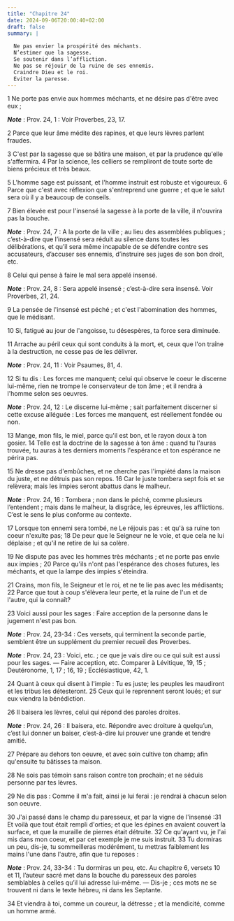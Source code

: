 ```yaml
---
title: "Chapitre 24"
date: 2024-09-06T20:00:40+02:00
draft: false
summary: |
  
  Ne pas envier la prospérité des méchants.
  N’estimer que la sagesse.
  Se soutenir dans l’affliction.
  Ne pas se réjouir de la ruine de ses ennemis.
  Craindre Dieu et le roi.
  Eviter la paresse.
---
```



1 Ne porte pas envie aux hommes méchants, et ne désire pas d'être avec eux ;

***Note*** :  Prov. 24, 1 : Voir Proverbes, 23, 17.

2 Parce que leur âme médite des rapines, et que leurs lèvres parlent fraudes.


3 C'est par la sagesse que se bâtira une maison, et par la prudence qu'elle s'affermira. 4 Par la science, les celliers se rempliront de toute sorte de biens précieux et très beaux.


5 L'homme sage est puissant, et l'homme instruit est robuste et vigoureux. 6 Parce que c'est avec réflexion que s'entreprend une guerre ; et que le salut sera où il y a beaucoup de conseils.


7 Bien élevée est pour l'insensé la sagesse à la porte de la ville, il n'ouvrira pas la bouche.

***Note*** :  Prov. 24, 7 : A la porte de la ville ; au lieu des assemblées publiques ; c’est-à-dire que l’insensé sera réduit au silence dans toutes les délibérations, et qu’il sera même incapable de se défendre contre ses accusateurs, d’accuser ses ennemis, d’instruire ses juges de son bon droit, etc.


8 Celui qui pense à faire le mal sera appelé insensé.

***Note*** :  Prov. 24, 8 : Sera appelé insensé ; c’est-à-dire sera insensé. Voir Proverbes, 21, 24.


9 La pensée de l'insensé est péché ; et c'est l'abomination des hommes, que le médisant.


10 Si, fatigué au jour de l'angoisse, tu désespères, ta force sera diminuée.


11 Arrache au péril ceux qui sont conduits à la mort, et, ceux que l'on traîne à la destruction, ne cesse pas de les délivrer.

***Note*** :  Prov. 24, 11 : Voir Psaumes, 81, 4.

12 Si tu dis : Les forces me manquent; celui qui observe le coeur le discerne lui-même, rien ne trompe le conservateur de ton âme ; et il rendra à l'homme selon ses oeuvres.

***Note*** :  Prov. 24, 12 : Le discerne lui-même ; sait parfaitement discerner si cette excuse alléguée : Les forces me manquent, est réellement fondée ou non.


13 Mange, mon fils, le miel, parce qu'il est bon, et le rayon doux à ton gosier. 14 Telle est la doctrine de la sagesse à ton âme : quand tu l'auras trouvée, tu auras à tes derniers moments l'espérance et ton espérance ne périra pas.


15 Ne dresse pas d'embûches, et ne cherche pas l'impiété dans la maison du juste, et ne détruis pas son repos. 16 Car le juste tombera sept fois et se relèvera; mais les impies seront abattus dans le malheur.

***Note*** :  Prov. 24, 16 : Tombera ; non dans le péché, comme plusieurs l’entendent ; mais dans le malheur, la disgrâce, les épreuves, les afflictions. C’est le sens le plus conforme au contexte.


17 Lorsque ton ennemi sera tombé, ne Le réjouis pas : et qu'à sa ruine ton coeur n'exulte pas; 18 De peur que le Seigneur ne le voie, et que cela ne lui déplaise ; et qu'il ne retire de lui sa colère.


19 Ne dispute pas avec les hommes très méchants ; et ne porte pas envie aux impies ; 20 Parce qu'ils n'ont pas l'espérance des choses futures, les méchants, et que la lampe des impies s'éteindra.


21 Crains, mon fils, le Seigneur et le roi, et ne te lie pas avec les médisants; 22 Parce que tout à coup s'élèvera leur perte, et la ruine de l'un et de l'autre, qui la connaît?


23 Voici aussi pour les sages : Faire acception de la personne dans le jugement n'est pas bon.

***Note*** :  Prov. 24, 23-34 : Ces versets, qui terminent la seconde partie, semblent être un supplément du premier recueil des Proverbes.

***Note*** :  Prov. 24, 23 : Voici, etc. ; ce que je vais dire ou ce qui suit est aussi pour les sages. ― Faire acception, etc. Comparer à Lévitique, 19, 15 ; Deutéronome, 1, 17 ; 16, 19 ; Ecclésiastique, 42, 1.


24 Quant à ceux qui disent à l'impie : Tu es juste; les peuples les maudiront et les tribus les détesteront. 25 Ceux qui le reprennent seront loués; et sur eux viendra la bénédiction.


26 Il baisera les lèvres, celui qui répond des paroles droites.

***Note*** :  Prov. 24, 26 : Il baisera, etc. Répondre avec droiture à quelqu’un, c’est lui donner un baiser, c’est-à-dire lui prouver une grande et tendre amitié.

27 Prépare au dehors ton oeuvre, et avec soin cultive ton champ; afin qu'ensuite tu bâtisses ta maison.


28 Ne sois pas témoin sans raison contre ton prochain; et ne séduis personne par tes lèvres.


29 Ne dis pas : Comme il m'a fait, ainsi je lui ferai : je rendrai à chacun selon son oeuvre.


30 J'ai passé dans le champ du paresseux, et par la vigne de l'insensé :31 Et voilà que tout était rempli d'orties; et que les épines en avaient couvert la surface, et que la muraille de pierres était détruite. 32 Ce qu'ayant vu, je l'ai mis dans mon coeur, et par cet exemple je me suis instruit. 33 Tu dormiras un peu, dis-je, tu sommeilleras modérément, tu mettras faiblement les mains l'une dans l'autre, afin que tu reposes :

***Note*** :  Prov. 24, 33-34 : Tu dormiras un peu, etc. Au chapitre 6, versets 10 et 11, l’auteur sacré met dans la bouche du paresseux des paroles semblables à celles qu’il lui adresse lui-même. ― Dis-je ; ces mots ne se trouvent ni dans le texte hébreu, ni dans les Septante.

34 Et viendra à toi, comme un coureur, la détresse ; et la mendicité, comme un homme armé.

